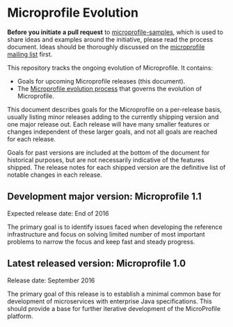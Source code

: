 # Microprofile Evolution

**Before you initiate a pull request** to [microprofile-samples](https://github.com/microprofile/microprofile-samples), which is used to share ideas and examples around the initiative, please read the process document. Ideas should be thoroughly discussed on the [microprofile mailing list](https://groups.google.com/forum/#!forum/microprofile) first.

This repository tracks the ongoing evolution of Microprofile. It contains:

* Goals for upcoming Microprofile releases (this document).
* The [Microprofile evolution process](process.md) that governs the evolution of Microprofile.

This document describes goals for the Microprofile on a per-release
basis, usually listing minor releases adding to the currently shipping
version and one major release out.  Each release will have many
smaller features or changes independent of these larger goals, and not
all goals are reached for each release.

Goals for past versions are included at the bottom of the document for
historical purposes, but are not necessarily indicative of the
features shipped. The release notes for each shipped version are the
definitive list of notable changes in each release.

## Development major version:  Microprofile 1.1
Expected release date: End of 2016

The primary goal is to identify issues faced when developing the reference infrastructure and focus on solving limited number of most important problems to narrow the focus and keep fast and steady progress.

## Latest released version: Microprofile 1.0
Release date: September 2016

The primary goal of this release is to establish a minimal common base for development of microservices with enterprise Java specifications. This should provide a base for further iterative development of the MicroProfile platform. 

